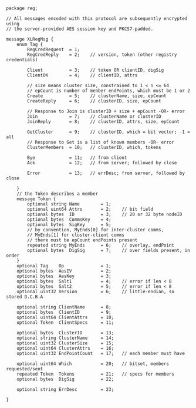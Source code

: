 <pre><code>
package reg;

// All messages encoded with this protocol are subsequently encrypted using 
// the server-provided AES session key and PKCS7-padded.

message XLRegMsg {
    enum Tag {
        RegCredRequest  = 1;   
        RegCredReply    = 2;    // version, token (other registry credentials)

        Client      	= 3;    // token OR clientID, digSig
        ClientOK    	= 4;    // clientID, attrs

        // size means cluster size, constrained to 1 < n <= 64
        // epCount is number of menber endPoints, which must be 1 or 2
        Create      	= 5;    // clusterName, size, epCount
        CreateReply 	= 6;    // clusterID, size, epCount

        // Response to Join is clusterID + size + epCount -OR- error
        Join        	= 7;    // clusterName or clusterID
        JoinReply   	= 8;    // clusterID, attrs, size, epCount

        GetCluster  	= 9;    // clusterID, which = bit vector; -1 = all
        // Response to Get is a list of known members -OR- error
        ClusterMembers 	= 10;   // clusterID, which, tokens

        Bye         	= 11;   // from client
        Ack         	= 12;   // from server; followed by close
        
        Error       	= 13;   // errDesc; from server, followed by close
        
    }
    // the Token describes a member
    message Token {
        optional string Name        = 1;
	    optional uint64 Attrs       = 2;    // bit field
	    optional bytes  ID          = 3;    // 20 or 32 byte nodeID
        optional bytes  CommsKey    = 4;
        optional bytes  SigKey      = 5;
        // by convention, MyEnds[0] for inter-cluster comms, 
        // MyEnds[1] for cluster-client comms
        // there must be epCount endPoints present
        repeated string MyEnds      = 6;    // overlay, endPoint
	    optional bytes  DigSig      = 7;    // over fields present, in order
	}
    optional Tag    Op              = 1;
    optional bytes  AesIV           = 2;
    optional bytes  AesKey          = 3;
    optional bytes  Salt1           = 4;    // error if len < 8
    optional bytes  Salt2           = 5;    // error if len < 8
    optional uint32 Version         = 6;    // little-endian, so stored D.C.B.A
    
    optional string ClientName      = 8;
    optional bytes  ClientID        = 9;
    optional uint64 ClientAttrs     = 10;
    optional Token  ClientSpecs     = 11;

    optional bytes  ClusterID       = 13;       
    optional string ClusterName     = 14; 
    optional uint32 ClusterSize     = 15;
    optional uint64 ClusterAttrs    = 16; 
    optional uint32 EndPointCount   = 17;   // each member must have

    optional uint64 Which           = 20;   // bitset, members requested/sent 
    repeated Token  Tokens          = 21;   // specs for members
    optional bytes  DigSig          = 22;

    optional string ErrDesc         = 23;

}
</code></pre>
